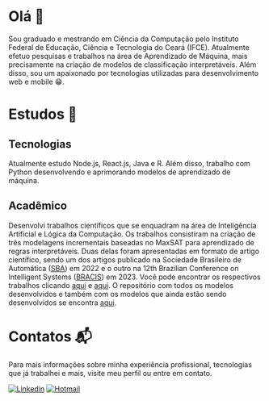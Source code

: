# Olá  :wave:
Sou graduado e mestrando em Ciência da Computação pelo Instituto Federal de Educação, Ciência e Tecnologia do Ceará (IFCE). Atualmente efetuo pesquisas e trabalhos na área de Aprendizado de Máquina, mais precisamente na criação de modelos de classificação interpretáveis. Além disso, sou um apaixonado por tecnologias utilizadas para desenvolvimento web e mobile 😁.

# Estudos :book:
## Tecnologias
Atualmente estudo Node.js, React.js, Java e R. Além disso, trabalho com Python desenvolvendo e aprimorando modelos de aprendizado de máquina.

## Acadêmico
Desenvolvi trabalhos científicos que se enquadram na área de Inteligência Artificial e Lógica da Computação. Os trabalhos consistiram na criação de três modelagens incrementais baseadas no MaxSAT para aprendizado de regras interpretáveis. Duas delas foram apresentadas em formato de artigo científico, sendo um dos artigos publicado na Sociedade Brasileiro de Automática ([SBA](https://www.sba.org.br/)) em 2022 e o outro na 12th Brazilian Conference on Intelligent Systems ([BRACIS](https://www.bracis.dcc.ufmg.br/)) em 2023. Você pode encontrar os respectivos trabalhos clicando [aqui](https://www.sba.org.br/cba2022/wp-content/uploads/artigos_cba2022/paper_7856.pdf) e [aqui](https://link.springer.com/chapter/10.1007/978-3-031-45368-7_15). O repositório com todos os modelos desenvolvidos e também com os modelos que ainda estão sendo desenvolvidos se encontra [aqui](https://github.com/cacajr/decision_set_models).

# Contatos :mailbox_with_mail:
Para mais informações sobre minha experiência profissional, tecnologias que já trabalhei e mais, visite meu perfil ou entre em contato.

[![Linkedin](https://img.shields.io/badge/-Carlos%20Júnior-0077b5?style=flat&logo=Linkedin&logoColor=white&link=https://https://www.linkedin.com/in/carlos-j%C3%BAnior-b6318a193/)](https://www.linkedin.com/in/cacajr/) [![Hotmail](https://img.shields.io/badge/-realcarlos7@hotmail.com-0078d4?style=flat&logo=Microsoft%20Outlook&logoColor=white&link=mailto:realcarlos7@hotmail.com)](mailto:realcarlos7@hotmail.com)
